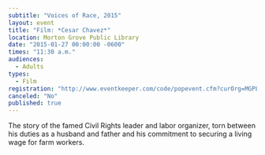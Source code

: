 ```yaml
---
subtitle: "Voices of Race, 2015"
layout: event
title: "Film: *Cesar Chavez*"
location: Morton Grove Public Library
date: "2015-01-27 00:00:00 -0600"
times: "11:30 a.m."
audiences: 
  - Adults
types: 
  - Film
registration: "http://www.eventkeeper.com/code/popevent.cfm?curOrg=MGPL&curApp=events&eID=3715758&thisDate=NO_DATE"
canceled: "No"
published: true
---
```


The story of the famed Civil Rights leader and labor organizer, torn between his duties as a husband and father and his commitment to securing a living wage for farm workers.